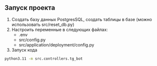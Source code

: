 ## Запуск проекта ##

1) Создать базу данных PostgresSQL, создать таблицы в базе (можно использовать src/reset_db.py)
2) Настроить переменные в следующих файлах:
    - .env
    - src/config.py
    - src/application/deployment/config.py
3) Запуск кода

```bash
python3.11 -m src.controllers.tg_bot
```

